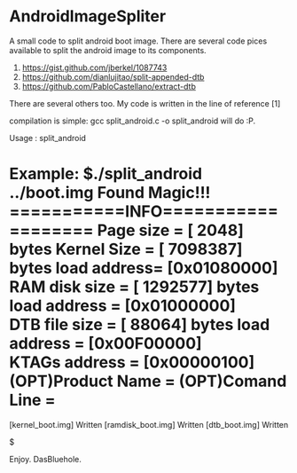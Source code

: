 # AndroidImageSpliter
A small code to split android boot image.
There are several code pices available to split the android image to its components.

1) https://gist.github.com/jberkel/1087743
2) https://github.com/dianlujitao/split-appended-dtb
3) https://github.com/PabloCastellano/extract-dtb

There are several others too.
My code is written in the line of reference [1]

compilation is simple: gcc split_android.c -o split_android will do :P.

Usage :
	split_android <imagefile>

Example:
$./split_android ../boot.img
Found Magic!!!
===========INFO===================
Page size =     [    2048]   bytes
Kernel Size =   [ 7098387]   bytes
load address=   [0x01080000]       
RAM disk size = [ 1292577]   bytes
load address =  [0x01000000]      
DTB file size = [   88064]   bytes
load address =  [0x00F00000]      
KTAGs address = [0x00000100]      
(OPT)Product Name =
(OPT)Comand Line =  
==================================
[kernel_boot.img] Written
[ramdisk_boot.img] Written
[dtb_boot.img] Written

$ 

Enjoy.
DasBluehole.
